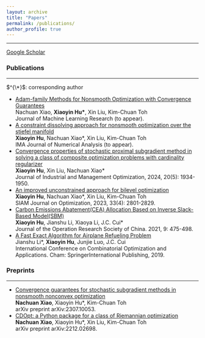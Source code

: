 ```yaml
---
layout: archive
title: "Papers"
permalink: /publications/
author_profile: true
---
```


<!---
{% if author.googlescholar %}
  You can also find my articles on <u><a href="{{author.googlescholar}}">my Google Scholar profile</a>.</u>
{% endif %}
-->
<!---
{% include base_path %}
-->
<!---
{% for post in site.publications reversed %}
  {% include archive-single.html %}
{% endfor %}
-->


- - -



[Google Scholar](https://scholar.google.com/citations?view_op=list_works&user=vw7ahnAAAAAJ)



### Publications

------

$^{\*}$: corresponding author

* [Adam-family Methods for Nonsmooth Optimization with Convergence Guarantees](https://arxiv.org/pdf/2305.03938) <br>
  Nachuan Xiao, <strong>Xiaoyin Hu*</strong>, Xin Liu, Kim-Chuan Toh <br>
  Journal of Machine Learning Research (to appear). <br>
* [A constraint dissolving approach for nonsmooth optimization over the stiefel manifold](https://doi.org/10.1093/imanum/drad098) <br>
  <strong>Xiaoyin Hu</strong>, Nachuan Xiao*, Xin Liu, Kim-Chuan Toh <br>
  IMA Journal of Numerical Analysis (to appear). <br>
* [Convergence properties of stochastic proximal subgradient method in solving a class of composite optimization problems with cardinality regularizer](https://www.aimsciences.org/article/doi/10.3934/jimo.2023149) <br>
  <strong>Xiaoyin Hu</strong>, Xin Liu, Nachuan Xiao* <br>
  Journal of Industrial and Management Optimization, 2024, 20(5): 1934-1950. <br>
* [An improved unconstrained approach for bilevel optimization](https://epubs.siam.org/doi/full/10.1137/22M1513034) <br>
  <strong>Xiaoyin Hu</strong>, Nachuan Xiao*, Xin Liu, Kim-Chuan Toh <br>
  SIAM Journal on Optimization, 2023, 33(4): 2801-2829. <br>
* [Carbon Emissions Abatement(CEA) Allocation Based on Inverse Slack-Based Model(SBM) ](https://link.springer.com/article/10.1007/s40305-020-00303-y) <br>
  <strong>Xiaoyin Hu</strong>, Jianshu Li, Xiaoya Li, J.C. Cui* <br>
  Journal of the Operation Research Society of China. 2021, 9: 475-498. <br>
* [A Fast Exact Algorithm for Airplane Refueling Problem](https://link.springer.com/chapter/10.1007/978-3-030-36412-0_25) <br>
  Jianshu Li*, <strong>Xiaoyin Hu</strong>, Junjie Luo, J.C. Cui <br>
  International Conference on Combinatorial Optimization and Applications. Cham: SpringerInternational Publishing, 2019. <br>

### Preprints

------


* [Convergence guarantees for stochastic subgradient methods in nonsmooth nonconvex optimization](https://arxiv.org/pdf/2307.10053) <br>
  <strong>Nachuan Xiao</strong>, Xiaoyin Hu*, Kim-Chuan Toh <br>
  arXiv preprint arXiv:2307.10053. <br>
* [CDOpt: a Python package for a class of Riemannian optimization](https://arxiv.org/pdf/2212.02698) <br>
  <strong>Nachuan Xiao</strong>, Xiaoyin Hu*, Xin Liu, Kim-Chuan Toh <br>
  arXiv preprint arXiv:2212.02698. <br>
